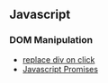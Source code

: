 ## Javascript

### DOM Manipulation
* [replace div on click](https://teamtreehouse.com/community/how-to-change-div-content-onclick)
* [Javascript Promises](https://developers.google.com/web/fundamentals/primers/promises)
<!--stackedit_data:
eyJoaXN0b3J5IjpbMTEzNDU1OTk0MSwtMTIzMDc2MDcxOV19
-->